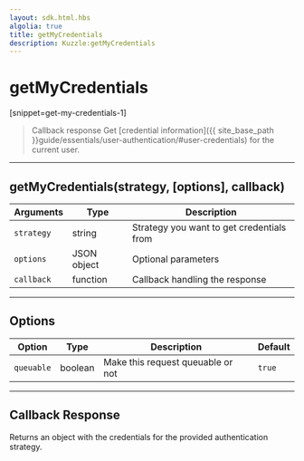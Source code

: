 ```yaml
---
layout: sdk.html.hbs
algolia: true
title: getMyCredentials
description: Kuzzle:getMyCredentials
---
```

  

# getMyCredentials
[snippet=get-my-credentials-1]
> Callback response
Get [credential information]({{ site_base_path }}guide/essentials/user-authentication/#user-credentials) for the current user.

---

## getMyCredentials(strategy, [options], callback)

| Arguments | Type | Description
|-----------|------|------------
| `strategy` | string | Strategy you want to get credentials from
| `options` | JSON object | Optional parameters
| `callback`| function | Callback handling the response

---

## Options

| Option | Type | Description | Default
|--------|------|-------------|---------
| `queuable` | boolean | Make this request queuable or not  | `true`

---

## Callback Response

Returns an object with the credentials for the provided authentication strategy.
